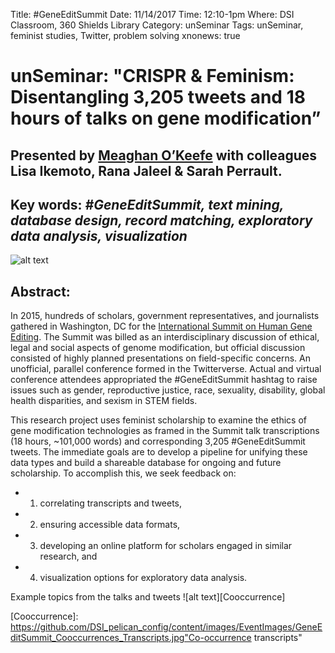 Title: #GeneEditSummit
Date: 11/14/2017
Time: 12:10-1pm
Where: DSI Classroom, 360 Shields Library
Category: unSeminar
Tags: unSeminar, feminist studies, Twitter, problem solving
xnonews: true

# unSeminar: "CRISPR & Feminism: Disentangling 3,205 tweets and 18 hours of talks on gene modification” 

## Presented by [Meaghan O’Keefe](http://meaghanokeefe.faculty.ucdavis.edu/) with colleagues Lisa Ikemoto, Rana Jaleel & Sarah Perrault.

## Key words: *#GeneEditSummit, text mining, database design, record matching, exploratory data analysis, visualization*

![alt text][GeneEditSummitLogo]

## Abstract: 

In 2015, hundreds of scholars, government representatives, and journalists gathered in Washington, DC for the [International Summit on Human Gene Editing](http://www.nationalacademies.org/gene-editing/Gene-Edit-Summit/index.htm). The Summit was billed as an interdisciplinary discussion of ethical, legal and social aspects of genome modification, but official discussion consisted of highly planned presentations on field-specific concerns.  An unofficial, parallel conference formed in the Twitterverse. Actual and virtual conference attendees appropriated the #GeneEditSummit hashtag to raise issues such as gender, reproductive justice, race, sexuality, disability, global health disparities, and sexism in STEM fields. 

This research project uses feminist scholarship to examine the ethics of gene modification technologies as framed in the Summit talk transcriptions (18 hours, ~101,000 words) and corresponding 3,205 #GeneEditSummit tweets. The immediate goals are to develop a pipeline for unifying these data types and build a shareable database for ongoing and future scholarship. To accomplish this, we seek feedback on:
* 1) correlating transcripts and tweets,
* 2) ensuring accessible data formats,
* 3) developing an online platform for scholars engaged in similar research, and 
* 4) visualization options for exploratory data analysis.

Example topics from the talks and tweets
![alt text][Cooccurrence]


[GeneEditSummitLogo]: https://github.com/DSI_pelican_config/content/images/EventImages/GeneEditSummit_CXaKgOSWcAANhVQ.jpg "International Summit on Human Gene Editing"
[Cooccurrence]: https://github.com/DSI_pelican_config/content/images/EventImages/GeneEditSummit_Cooccurrences_Transcripts.jpg"Co-occurrence transcripts"



